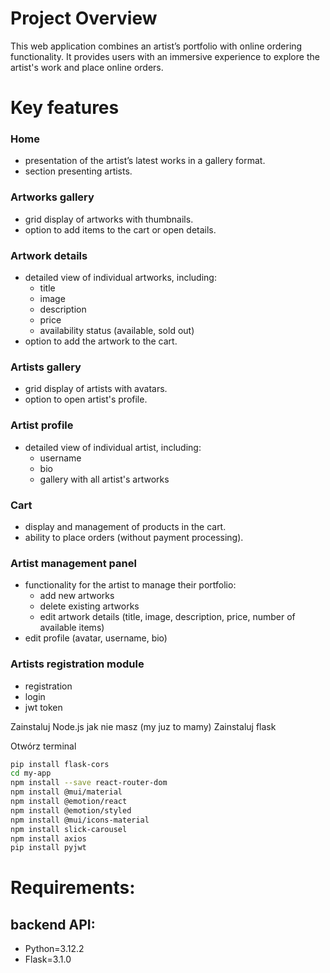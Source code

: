 # Project Overview
This web application combines an artist’s portfolio with online ordering functionality. It provides users with an immersive experience to explore the artist's work and place online orders.

# Key features

### Home
* presentation of the artist’s latest works in a gallery format.
* section presenting artists.

### Artworks gallery
* grid display of artworks with thumbnails.
* option to add items to the cart or open details.

### Artwork details
* detailed view of individual artworks, including:
    * title
    * image
    * description
    * price
    * availability status (available, sold out)
* option to add the artwork to the cart.

### Artists gallery
* grid display of artists with avatars.
* option to open artist's profile.

### Artist profile
* detailed view of individual artist, including:
    * username
    * bio
    * gallery with all artist's artworks

### Cart
* display and management of products in the cart.
* ability to place orders (without payment processing).

### Artist management panel
* functionality for the artist to manage their portfolio:
    * add new artworks
    * delete existing artworks
    * edit artwork details (title, image, description, price, number of available items)
* edit profile (avatar, username, bio)

### Artists registration module
* registration
* login
* jwt token


Zainstaluj Node.js jak nie masz (my juz to mamy)
Zainstaluj flask

Otwórz terminal
```bash
pip install flask-cors
cd my-app
npm install --save react-router-dom
npm install @mui/material
npm install @emotion/react
npm install @emotion/styled 
npm install @mui/icons-material
npm install slick-carousel
npm install axios
pip install pyjwt
```

# Requirements:
## backend API:
- Python=3.12.2
- Flask=3.1.0